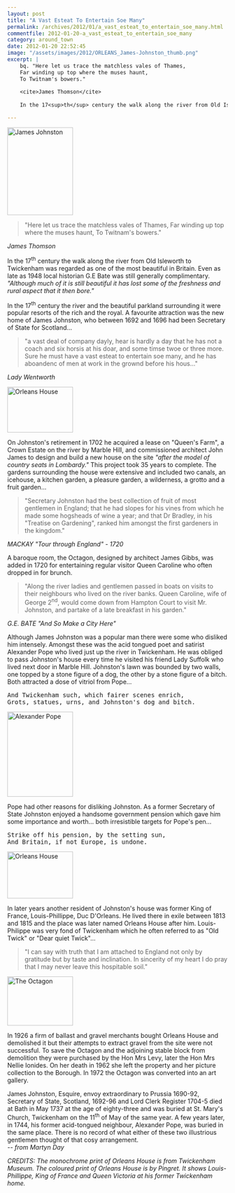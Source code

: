 ```yaml
---
layout: post
title: "A Vast Esteat To Entertain Soe Many"
permalink: /archives/2012/01/a_vast_esteat_to_entertain_soe_many.html
commentfile: 2012-01-20-a_vast_esteat_to_entertain_soe_many
category: around_town
date: 2012-01-20 22:52:45
image: "/assets/images/2012/ORLEANS_James-Johnston_thumb.png"
excerpt: |
    bq. "Here let us trace the matchless vales of Thames,
    Far winding up top where the muses haunt,
    To Twitnam's bowers."
    
    <cite>James Thomson</cite>
    
    In the 17<sup>th</sup> century the walk along the river from Old Isleworth to Twickenham was regarded as one of the most beautiful in Britain. Even as late as 1948 local historian G.E Bate was still generally complimentary. _"Although much of it is still beautiful it has lost some of the freshness and rural aspect that it then bore."_

---
```


<a href="/assets/images/2012/ORLEANS_James-Johnston.png" title="See larger version of - James Johnston"><img src="/assets/images/2012/ORLEANS_James-Johnston_thumb.png" width="150" height="200" alt="James Johnston" class="right" /></a>

> "Here let us trace the matchless vales of Thames,
> Far winding up top where the muses haunt,
> To Twitnam's bowers."

<cite>James Thomson</cite>

In the 17<sup>th</sup> century the walk along the river from Old Isleworth to Twickenham was regarded as one of the most beautiful in Britain. Even as late as 1948 local historian G.E Bate was still generally complimentary. *"Although much of it is still beautiful it has lost some of the freshness and rural aspect that it then bore."*

In the 17<sup>th</sup> century the river and the beautiful parkland surrounding it were popular resorts of the rich and the royal. A favourite attraction was the new home of James Johnston, who between 1692 and 1696 had been Secretary of State for Scotland...

> "a vast deal of company dayly, hear is hardly a day that he has not a coach and six horsis at his doar, and some timse twoe or three more. Sure he must have a vast esteat to entertain soe many, and he has aboandenc of men at work in the grownd before his hous..."

<cite>Lady Wentworth</cite>

<a href="/assets/images/2012/ORLEANS_Orleans-House.jpg" title="See larger version of -  Orleans House"><img src="/assets/images/2012/ORLEANS_Orleans-House_thumb.jpg" width="150" height="104" alt=" Orleans House" class="photo right" /></a>

On Johnston's retirement in 1702 he acquired a lease on "Queen's Farm", a Crown Estate on the river by Marble Hill, and commissioned architect John James to design and build a new house on the site *"after the model of country seats in Lombardy."* This project took 35 years to complete. The gardens surrounding the house were extensive and included two canals, an icehouse, a kitchen garden, a pleasure garden, a wilderness, a grotto and a fruit garden...

> "Secretary Johnston had the best collection of fruit of most gentlemen in England; that he had slopes for his vines from which he made some hogsheads of wine a year; and that Dr Bradley, in his "Treatise on Gardening", ranked him amongst the first gardeners in the kingdom."

<cite>MACKAY "Tour through England" - 1720</cite>

A baroque room, the Octagon, designed by architect James Gibbs, was added in 1720 for entertaining regular visitor Queen Caroline who often dropped in for brunch.

> "Along the river ladies and gentlemen passed in boats on visits to their neighbours who lived on the river banks. Queen Caroline, wife of George 2<sup>nd</sup>, would come down from Hampton Court to visit Mr. Johnston, and partake of a late breakfast in his garden."

<cite>G.E. BATE "And So Make a City Here"</cite>

Although James Johnston was a popular man there were some who disliked him intensely. Amongst these was the acid tongued poet and satirist Alexander Pope who lived just up the river in Twickenham. He was obliged to pass Johnston's house every time he visited his friend Lady Suffolk who lived next door in Marble Hill. Johnston's lawn was bounded by two walls, one topped by a stone figure of a dog, the other by a stone figure of a bitch. Both attracted a dose of vitriol from Pope...

<pre markdown="1" class="poem">
And Twickenham such, which fairer scenes enrich,
Grots, statues, urns, and Johnston's dog and bitch.
</pre>

<a href="/assets/images/2012/ORLEANS_pope-alexander.jpg" title="See larger version of - Alexander Pope"><img src="/assets/images/2012/ORLEANS_pope-alexander_thumb.jpg" width="150" height="194" alt="Alexander Pope" class="photo right" /></a>

Pope had other reasons for disliking Johnston. As a former Secretary of State Johnston enjoyed a handsome government pension which gave him some importance and worth... both irresistible targets for Pope's pen...

<pre markdown="1" class="poem">
Strike off his pension, by the setting sun,
And Britain, if not Europe, is undone.
</pre>

<a href="/assets/images/2012/ORLEANS_OrleansHouse.jpg" title="See larger version of - Orleans House"><img src="/assets/images/2012/ORLEANS_OrleansHouse_thumb.jpg" width="150" height="107" alt="Orleans House" class="photo right" /></a>

In later years another resident of Johnston's house was former King of France, Louis-Phillippe, Duc D'Orleans. He lived there in exile between 1813 and 1815 and the place was later named Orleans House after him. Louis-Philippe was very fond of Twickenham which he often referred to as "Old Twick" or "Dear quiet Twick"...

> "I can say with truth that I am attached to England not only by gratitude but by taste and inclination. In sincerity of my heart I do pray that I may never leave this hospitable soil."

<a href="/assets/images/2012/ORLEANS_The-Octagon.jpg" title="See larger version of -  The Octagon"><img src="/assets/images/2012/ORLEANS_The-Octagon_thumb.jpg" width="150" height="112" alt=" The Octagon" class="photo right" /></a>

In 1926 a firm of ballast and gravel merchants bought Orleans House and demolished it but their attempts to extract gravel from the site were not successful. To save the Octagon and the adjoining stable block from demolition they were purchased by the Hon Mrs Levy, later the Hon Mrs Nellie Ionides. On her death in 1962 she left the property and her picture collection to the Borough. In 1972 the Octagon was converted into an art gallery.

<div markdown="1" class="box">
James Johnston, Esquire, envoy extraordinary to Prussia 1690-92, Secretary of State, Scotland, 1692-96 and Lord Clerk Register 1704-5 died at Bath in May 1737 at the age of eighty-three and was buried at St. Mary's Church, Twickenham on the 11<sup>th</sup> of May of the same year. A few years later, in 1744, his former acid-tongued neighbour, Alexander Pope, was buried in the same place. There is no record of what either of these two illustrious gentlemen thought of that cosy arrangement.

</div>
<cite>-- from Martyn Day</cite>

<em>CREDITS: The monochrome print of Orleans House is from Twickenham Museum. The coloured print of Orleans House is by Pingret. It shows Louis-Phillippe, King of France and Queen Victoria at his former Twickenham home.</em>
